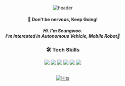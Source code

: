 <!--
**Seungw0o/Seungw0o** is a ✨ _special_ ✨ repository because its `README.md` (this file) appears on your GitHub profile.

Here are some ideas to get you started:

- 🔭 I’m currently working on ...
- 🌱 I’m currently learning ...
- 👯 I’m looking to collaborate on ...
- 🤔 I’m looking for help with ...
- 💬 Ask me about ...
- 📫 How to reach me: ...
- 😄 Pronouns: ...
- ⚡ Fun fact: ...
-->
<div align="center">
 
![header](https://capsule-render.vercel.app/api?type=Rounded&color=8FBC8F&text=swooeun's&animation=fadeIn)
  
####  🤔 Don't be nervous, Keep Going!
##### Hi. I’m Seungwoo. <br/> I'm Interested in Autonomous Vehicle, Mobile Robot🤖

###  	:hammer_and_wrench: Tech Skills

  <img src="https://img.shields.io/badge/Python-3776AB?style=for-the-badge&logo=Python&logoColor=white">
  <img src="https://img.shields.io/badge/LabVIEW-FFDB00?style=for-the-badge&logo=LabVIEW&logoColor=black"/>
  <img src="https://img.shields.io/badge/C-A8B9CC?style=for-the-badge&logo=c&logoColor=white"/>
  <img src="https://img.shields.io/badge/C++-00599C?style=for-the-badge&logo=c%2B%2B&logoColor=white"/>
  <img src="https://img.shields.io/badge/ROS-22314E?style=for-the-badge&logo=ROS&logoColor=white"/>
  <img src="https://img.shields.io/badge/Ubuntu-E95420?style=for-the-badge&logo=ubuntu&logoColor=white"/>
 
 <br/>
 <br/>
 
 [![Hits](https://hits.seeyoufarm.com/api/count/incr/badge.svg?url=https%3A%2F%2Fgithub.com%2FSeungw0o&count_bg=%2379C83D&title_bg=%23555555&icon=&icon_color=%23E7E7E7&title=hits&edge_flat=false)](https://hits.seeyoufarm.com)
 
</div>
